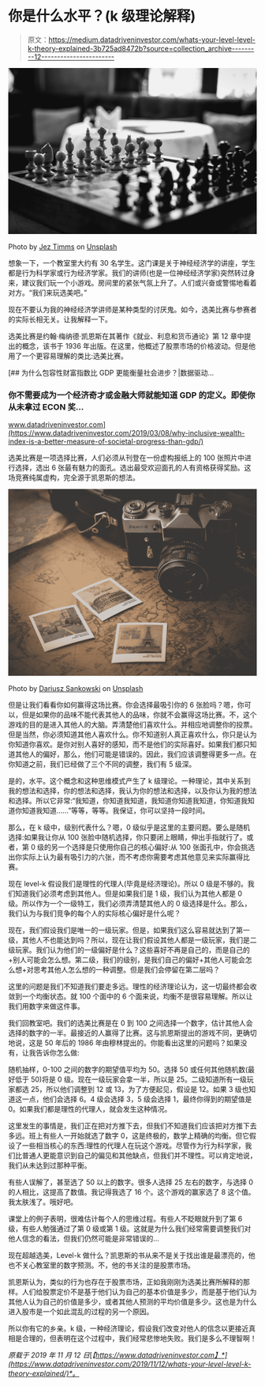 # 你是什么水平？(k 级理论解释)

> 原文：<https://medium.datadriveninvestor.com/whats-your-level-level-k-theory-explained-3b725ad8472b?source=collection_archive---------12----------------------->

![](img/310371ef5bf107917de24aa54185e2d1.png)

Photo by [Jez Timms](https://unsplash.com/@jeztimms?utm_source=medium&utm_medium=referral) on [Unsplash](https://unsplash.com?utm_source=medium&utm_medium=referral)

想象一下，一个教室里大约有 30 名学生。这门课是关于神经经济学的讲座，学生都是行为科学家或行为经济学家。我们的讲师(也是一位神经经济学家)突然转过身来，建议我们玩一个小游戏。房间里的紧张气氛上升了。人们或兴奋或警惕地看着对方。“我们来玩选美吧。”

现在不要认为我的神经经济学讲师是某种类型的讨厌鬼。如今，选美比赛与参赛者的实际长相无关。让我解释一下。

选美比赛是约翰·梅纳德·凯恩斯在其著作《就业、利息和货币通论》第 12 章中提出的概念，该书于 1936 年出版。在这里，他概述了股票市场的价格波动。但是他用了一个更容易理解的类比:选美比赛。

[](https://www.datadriveninvestor.com/2019/03/08/why-inclusive-wealth-index-is-a-better-measure-of-societal-progress-than-gdp/) [## 为什么包容性财富指数比 GDP 更能衡量社会进步？|数据驱动…

### 你不需要成为一个经济奇才或金融大师就能知道 GDP 的定义。即使你从未拿过 ECON 奖…

www.datadriveninvestor.com](https://www.datadriveninvestor.com/2019/03/08/why-inclusive-wealth-index-is-a-better-measure-of-societal-progress-than-gdp/) 

选美比赛是一项选择比赛，人们必须从刊登在一份虚构报纸上的 100 张照片中进行选择，选出 6 张最有魅力的面孔。选出最受欢迎面孔的人有资格获得奖励。这场竞赛纯属虚构，完全源于凯恩斯的想法。

![](img/5236c306f156d6d5e2195888795b6c3c.png)

Photo by [Dariusz Sankowski](https://unsplash.com/@dariuszsankowski?utm_source=medium&utm_medium=referral) on [Unsplash](https://unsplash.com?utm_source=medium&utm_medium=referral)

但是让我们看看你如何赢得这场比赛。你会选择最吸引你的 6 张脸吗？嗯，你可以，但是如果你的品味不能代表其他人的品味，你就不会赢得这场比赛。不，这个游戏的目的是进入其他人的大脑。弄清楚他们喜欢什么。并相应地调整你的投票。但是当然，你必须知道其他人喜欢什么。你不知道别人真正喜欢什么，你只是认为你知道你喜欢。是你对别人喜好的感知，而不是他们的实际喜好。如果我们都只知道其他人的偏好，那么，他们可能是错误的。因此，我们应该调整得更多一点。在你知道之前，我们已经做了三个不同的调整，我们有 5 级深。

是的，水平。这个概念和这种思维模式产生了 k 级理论。一种理论，其中关系到我的想法和选择，你的想法和选择，我认为你的想法和选择，以及你认为我的想法和选择。所以它非常:“我知道，你知道我知道，我知道你知道我知道，你知道我知道你知道我知道……”等等，等等。我保证，你可以坚持一段时间。

那么，在 k 级中，级别代表什么？嗯，0 级似乎是这里的主要问题。要么是随机选择:如果我让你从 100 张脸中随机选择，你只要闭上眼睛，伸出手指就行了。或者，第 0 级的另一个选择是只使用你自己的核心偏好:从 100 张面孔中，你会挑选出你实际上认为最有吸引力的六张，而不考虑你需要考虑其他意见来实际赢得比赛。

现在 level-k 假设我们是理性的代理人(毕竟是经济理论)。所以 0 级是不够的。我们知道我们必须考虑到其他人。但是如果我们是 1 级，我们认为其他人都是 0 级。所以作为一个一级特工，我们必须弄清楚其他人的 0 级选择是什么。那么，我们认为与我们竞争的每个人的实际核心偏好是什么呢？

现在，我们假设我们是唯一的一级玩家。但是，如果我们这么容易就达到了第一级，其他人不也能达到吗？所以，现在让我们假设其他人都是一级玩家，我们是二级玩家。我们认为他们的一级偏好是什么？这些喜好不再是自己的，而是自己的+别人可能会怎么想。第二级，我们的级别，是我们自己的偏好+其他人可能会怎么想+对思考其他人怎么想的一种调整。但是我们会停留在第二层吗？

这里的问题是我们不知道我们要走多远。理性的经济理论认为，这一切最终都会收敛到一个均衡状态。就 100 个面中的 6 个面来说，均衡不是很容易理解。所以让我们用数字来做这件事。

我们回教室吧。我们的选美比赛是在 0 到 100 之间选择一个数字，估计其他人会选择的数字的一半。最接近的人赢得了比赛。这与凯恩斯提出的游戏不同，更确切地说，这是 50 年后的 1986 年由穆林提出的。你能看出这里的问题吗？如果没有，让我告诉你怎么做:

随机抽样，0-100 之间的数字的期望值平均为 50。选择 50 或任何其他随机数(最好低于 50)将是 0 级。现在一级玩家会拿一半，所以是 25。二级知道所有一级玩家都选 25，所以他们调整到 12 或 13，为了方便起见，假设是 12。如果 3 级也知道这一点，他们会选择 6。4 级会选择 3，5 级会选择 1，最终你得到的期望值是 0。如果我们都是理性的代理人，就会发生这种情况。

这里发生的事情是，我们正在把对方推下去，但我们不知道我们应该把对方推下去多远。班上有些人一开始就选了数字 0，这是终极的，数学上精确的均衡。但它假设了一些相当核心的东西:理性的代理人在玩这个游戏。尽管作为行为科学家，我们比普通人更能意识到自己的偏见和其他缺点，但我们并不理性。可以肯定地说，我们从未达到过那种平衡。

有些人误解了，甚至选了 50 以上的数字。很多人选择 25 左右的数字，与选择 0 的人相比，这提高了数值。我记得我选了 16 个。这个游戏的赢家选了 8 这个值。我太肤浅了。哦好吧。

课堂上的例子表明，很难估计每个人的思维过程。有些人不眨眼就升到了第 6 级，有些人勉强通过了第 0 级或第 1 级。这就是为什么我们经常需要调整我们对他人信念的看法，但我们仍然可能是非常错误的…

现在超越选美，Level-k 做什么？凯恩斯的书从来不是关于找出谁是最漂亮的，他也不关心教室里的数字预测。不，他的书关注的是股票市场。

凯恩斯认为，类似的行为也存在于股票市场，正如我刚刚为选美比赛所解释的那样。人们给股票定价不是基于他们认为自己的基本价值是多少，而是基于他们认为其他人认为自己的价值是多少，或者其他人预测的平均价值是多少。这也是为什么进入股市是一个如此混乱的过程的另一个原因。

所以你有它的乡亲。k 级，一种经济理论，假设我们改变对他人的信念以更接近真相是合理的，但表明在这个过程中，我们经常悲惨地失败。我们是多么不理智啊！

*原载于 2019 年 11 月 12 日*[*【https://www.datadriveninvestor.com】*](https://www.datadriveninvestor.com/2019/11/12/whats-your-level-level-k-theory-explained/)*。*